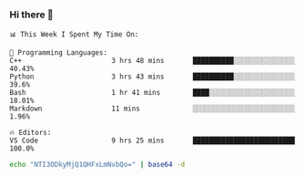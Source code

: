 ### Hi there 👋

<!--START_SECTION:waka-->
```text
📊 This Week I Spent My Time On: 

💬 Programming Languages: 
C++                      3 hrs 48 mins       ██████████░░░░░░░░░░░░░░░   40.43% 
Python                   3 hrs 43 mins       ██████████░░░░░░░░░░░░░░░   39.6% 
Bash                     1 hr 41 mins        ████░░░░░░░░░░░░░░░░░░░░░   18.01% 
Markdown                 11 mins             ░░░░░░░░░░░░░░░░░░░░░░░░░   1.96%

🔥 Editors: 
VS Code                  9 hrs 25 mins       █████████████████████████   100.0%
```


<!--END_SECTION:waka-->

```bash
echo "NTI3ODkyMjQ1QHFxLmNvbQo=" | base64 -d
```
